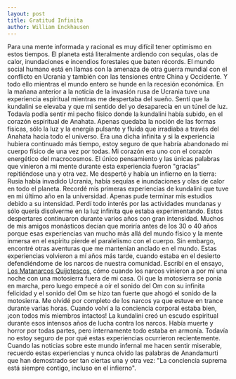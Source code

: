 ```yaml
---
layout: post
title: Gratitud Infinita
author: William Enckhausen
---
```

Para una mente informada y racional es muy difícil tener optimismo en estos tiempos. El planeta está literalmente ardiendo con sequías, olas de calor, inundaciones e incendios forestales que baten récords. El mundo social humano está en llamas con la amenaza de otra guerra mundial con el conflicto en Ucrania y también con las tensiones entre China y Occidente. Y todo ello mientras el mundo entero se hunde en la recesión económica.
En la mañana anterior a la noticia de la invasión rusa de Ucrania tuve una experiencia espiritual mientras me despertaba del sueño. Sentí que la kundalini se elevaba y que mi sentido del yo desaparecía en un túnel de luz. Todavía podía sentir mi pecho físico donde la kundalini había subido, en el corazón espiritual de Anahata. Apenas quedaba la noción de las formas físicas, sólo la luz y la energía pulsante y fluida que irradiaba a través del Anahata hacia todo el universo. Era una dicha infinita y si la experiencia hubiera continuado más tiempo, estoy seguro de que habría abandonado mi cuerpo físico de una vez por todas. Mi corazón era uno con el corazón energético del macrocosmos. El único pensamiento y las únicas palabras que vinieron a mi mente durante esta experiencia fueron "gracias" repitiéndose una y otra vez. Me desperté y había un infierno en la tierra: Rusia había invadido Ucrania, había sequías e inundaciones y olas de calor en todo el planeta.
Recordé mis primeras experiencias de kundalini que tuve en mi último año en la universidad. Apenas pude terminar mis estudios debido a su intensidad. Perdí todo interés por las actividades mundanas y sólo quería disolverme en la luz infinita que estaba experimentando. Estos despertares continuaron durante varios años con gran intensidad. Muchos de mis amigos monásticos decían que moriría antes de los 30 o 40 años porque esas experiencias van mucho más allá del mundo físico y la mente inmersa en el espíritu pierde el paralelismo con el cuerpo. Sin embargo, encontré otras aventuras que me mantenían anclado en el mundo.
Estas experiencias volvieron a mí años más tarde, cuando estaba en el desierto defendiéndome de los narcos de nuestra comunidad. Escribí en el ensayo, <a href="https://www.williamquetzal.org/es/los-matanarcos-quijotescos/">Los Matanarcos Quijotescos</a>, cómo cuando los narcos vinieron a por mí una noche con una motosierra fuera de mi casa. Oí que la motosierra se ponía en marcha, pero luego empecé a oír el sonido del Om con su infinita felicidad y el sonido del Om se hizo tan fuerte que ahogó el sonido de la motosierra. Me olvidé por completo de los narcos ya que estuve en trance durante varias horas. Cuando volví a la conciencia corporal estaba bien, ¡con todos mis miembros intactos! La kundalini creó un escudo espiritual durante esos intensos años de lucha contra los narcos. Había muerte y horror por todas partes, pero internamente todo estaba en armonía.
Todavía no estoy seguro de por qué estas experiencias ocurrieron recientemente. Cuando las noticias sobre este mundo infernal me hacen sentir miserable, recuerdo estas experiencias y nunca olvido las palabras de Anandamurti que han demostrado ser tan ciertas una y otra vez: "La conciencia suprema está siempre contigo, incluso en el infierno".
